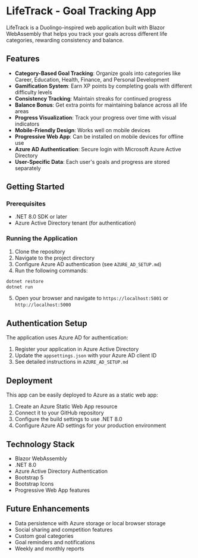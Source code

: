# LifeTrack - Goal Tracking App

LifeTrack is a Duolingo-inspired web application built with Blazor WebAssembly that helps you track your goals across different life categories, rewarding consistency and balance.

## Features

- **Category-Based Goal Tracking**: Organize goals into categories like Career, Education, Health, Finance, and Personal Development
- **Gamification System**: Earn XP points by completing goals with different difficulty levels
- **Consistency Tracking**: Maintain streaks for continued progress
- **Balance Bonus**: Get extra points for maintaining balance across all life areas
- **Progress Visualization**: Track your progress over time with visual indicators
- **Mobile-Friendly Design**: Works well on mobile devices
- **Progressive Web App**: Can be installed on mobile devices for offline use
- **Azure AD Authentication**: Secure login with Microsoft Azure Active Directory
- **User-Specific Data**: Each user's goals and progress are stored separately

## Getting Started

### Prerequisites

- .NET 8.0 SDK or later
- Azure Active Directory tenant (for authentication)

### Running the Application

1. Clone the repository
2. Navigate to the project directory
3. Configure Azure AD authentication (see `AZURE_AD_SETUP.md`)
4. Run the following commands:

```bash
dotnet restore
dotnet run
```

5. Open your browser and navigate to `https://localhost:5001` or `http://localhost:5000`

## Authentication Setup

The application uses Azure AD for authentication:

1. Register your application in Azure Active Directory
2. Update the `appsettings.json` with your Azure AD client ID
3. See detailed instructions in `AZURE_AD_SETUP.md`

## Deployment

This app can be easily deployed to Azure as a static web app:

1. Create an Azure Static Web App resource
2. Connect it to your GitHub repository
3. Configure the build settings to use .NET 8.0
4. Configure Azure AD settings for your production environment

## Technology Stack

- Blazor WebAssembly
- .NET 8.0
- Azure Active Directory Authentication
- Bootstrap 5
- Bootstrap Icons
- Progressive Web App features

## Future Enhancements

- Data persistence with Azure storage or local browser storage
- Social sharing and competition features
- Custom goal categories
- Goal reminders and notifications
- Weekly and monthly reports
